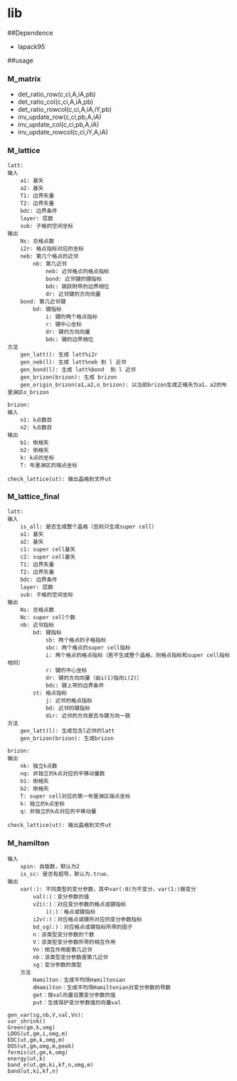 # lib 

##Dependence
- lapack95

##usage

### M_matrix
  - det_ratio_row(c,ci,A,iA,pb)
  - det_ratio_col(c,ci,A,iA,pb)
  - det_ratio_rowcol(c,ci,A,iA,iY,pb)
  - inv_update_row(c,ci,pb,A,iA)
  - inv_update_col(c,ci,pb,A,iA)
  - inv_update_rowcol(c,ci,iY,A,iA)

### M_lattice
```
latt:
输入
	a1: 基矢
	a2: 基矢
	T1: 边界矢量
	T2: 边界矢量
	bdc: 边界条件
	layer: 层数
	sub: 子格的空间坐标
输出
	Ns: 总格点数
	i2r: 格点指标对应的坐标
	neb: 第几个格点的近邻
		nb: 第几近邻
			neb: 近邻格点的格点指标
			bond: 近邻键的键指标
			bdc: 跳跃附带的边界相位
			dr: 近邻键的方向向量
	bond: 第几近邻键
		bd: 键指标
			i: 键的两个格点指标
			r: 键中心坐标
			dr: 键的方向向量
			bdc: 键的边界相位
方法
	gen_latt(): 生成 latt%i2r
	gen_neb(l): 生成 latt%neb 到 l 近邻
	gen_bond(l): 生成 latt%bond  到 l 近邻 
	gen_brizon(brizon): 生成 brizon
	gen_origin_brizon(a1,a2,o_brizon): 以当前brizon生成正格矢为a1，a2的布里渊区o_brizon

brizon:
输入
	n1: k点数目
	n2: k点数目
输出
	b1: 倒格矢
	b2: 倒格矢
	k: k点的坐标
	T: 布里渊区的端点坐标

check_lattice(ut): 输出晶格到文件ut
```

### M_lattice_final
```
latt:
输入
	is_all: 是否生成整个晶格（否则只生成super cell）
	a1: 基矢
	a2: 基矢
	c1: super cell基矢
	c2: super cell基矢
	T1: 边界矢量
	T2: 边界矢量
	bdc: 边界条件
	layer: 层数
	sub: 子格的空间坐标
输出
	Ns: 总格点数
	Nc: super cell个数
	nb: 近邻指标
		bd: 键指标
			sb: 两个格点的子格指标
			sbc: 两个格点的super cell指标 
			i: 两个格点的格点指标（若不生成整个晶格，则格点指标和super cell指标相同）
			r: 键的中心坐标
			dr: 键的方向向量（由i(1)指向i(2)）
			bdc: 键上带的边界条件 
		st: 格点指标
			j: 近邻的格点指标
			bd: 近邻的键指标
			dir: 近邻的方向是否与键方向一致
方法
	gen_latt(l): 生成包含l近邻的latt
	gen_brizon(brizon): 生成brizon

brizon:
输出
	nk: 独立k点数
	nq: 非独立的k点对应的平移动量数
	b1: 倒格矢
	b2: 倒格矢
	T: super cell对应的第一布里渊区端点坐标
	k: 独立的k点坐标
	q: 非独立的k点对应的平移动量 

check_lattice(ut): 输出晶格到文件ut
```

### M_hamilton
```
输入
	spin: 自旋数，默认为2
	is_sc: 是否有超导，默认为.true.
输出
	var(:): 不同类型的变分参数，其中var(:0)为不变分，var(1:)做变分
		val(:)：变分参数的值
		v2i(:)：对应变分参数的格点或键指标
			i(:)：格点或键指标
		i2v(:)：对应格点或键所对应的变分参数指标
		bd_sg(:)：对应格点或键指标所带的因子
		n：该类型变分参数的个数
		V：该类型变分参数所带的相互作用
		Vn：相互作用是第几近邻
		nb：该类型变分参数是第几近邻
		sg：变分参数的类型
	方法
		Hamilton：生成平均场Hamiltonian
		dHamilton：生成平均场Hamiltonian对变分参数的导数
		get：按val向量设置变分参数的值
		put：生成保护变分参数值的向量val

gen_var(sg,nb,V,val,Vn):
var_shrink()
Green(gm,k,omg)
LDOS(ut,gm,i,omg,m)
EDC(ut,gm,k,omg,m)
DOS(ut,gm,omg,m,peak)
fermis(ut,gm,k,omg)
energy(ut,k)
band_e(ut,gm,ki,kf,n,omg,m)
band(ut,ki,kf,n)
```
